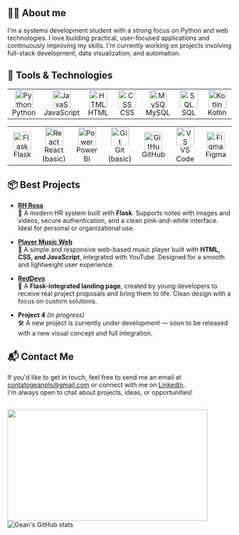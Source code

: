 ## 👨‍💻 About me
I'm a systems development student with a strong focus on Python and web technologies. I love building practical, user-focused applications and continuously improving my skills. I'm currently working on projects involving full-stack development, data visualization, and automation.

## 🧰 Tools & Technologies

<table>
  <tr>
    <td align="center" width="80">
      <img src="https://cdn.jsdelivr.net/gh/devicons/devicon/icons/python/python-original.svg" width="40" height="40" alt="Python"/><br>Python
    </td>
    <td align="center" width="80">
      <img src="https://cdn.jsdelivr.net/gh/devicons/devicon/icons/javascript/javascript-original.svg" width="40" height="40" alt="JavaScript"/><br>JavaScript
    </td>
    <td align="center" width="80">
      <img src="https://cdn.jsdelivr.net/gh/devicons/devicon/icons/html5/html5-original.svg" width="40" height="40" alt="HTML"/><br>HTML
    </td>
    <td align="center" width="80">
      <img src="https://cdn.jsdelivr.net/gh/devicons/devicon/icons/css3/css3-original.svg" width="40" height="40" alt="CSS"/><br>CSS
    </td>
    <td align="center" width="80">
      <img src="https://cdn.jsdelivr.net/gh/devicons/devicon/icons/mysql/mysql-original.svg" width="40" height="40" alt="MySQL"/><br>MySQL
    </td>
    <td align="center" width="80">
      <img src="https://cdn.jsdelivr.net/gh/devicons/devicon/icons/sqlite/sqlite-original.svg" width="40" height="40" alt="SQL"/><br>SQL
    </td>
    <td align="center" width="80">
      <img src="https://cdn.jsdelivr.net/gh/devicons/devicon/icons/kotlin/kotlin-original.svg" width="40" height="40" alt="Kotlin"/><br>Kotlin
    </td>
  </tr>
</table>

<table>
  <tr>
    <td align="center" width="80">
      <img src="https://cdn.jsdelivr.net/gh/devicons/devicon/icons/flask/flask-original.svg" width="40" height="40" alt="Flask"/><br>Flask
    </td>
    <td align="center" width="80">
      <img src="https://cdn.jsdelivr.net/gh/devicons/devicon/icons/react/react-original.svg" width="40" height="40" alt="React"/><br>React (basic)
    </td>
    <td align="center" width="80">
      <img src="https://img.icons8.com/color/48/power-bi.png" width="40" height="40" alt="Power BI"/><br>Power BI
    </td>
    <td align="center" width="80">
      <img src="https://cdn.jsdelivr.net/gh/devicons/devicon/icons/git/git-original.svg" width="40" height="40" alt="Git"/><br>Git (basic)
    </td>
    <td align="center" width="80">
      <img src="https://cdn.jsdelivr.net/gh/devicons/devicon/icons/github/github-original.svg" width="40" height="40" alt="GitHub"/><br>GitHub
    </td>
    <td align="center" width="80">
      <img src="https://cdn.jsdelivr.net/gh/devicons/devicon/icons/vscode/vscode-original.svg" width="40" height="40" alt="VS Code"/><br>VS Code
    </td>
    <td align="center" width="80">
      <img src="https://cdn.jsdelivr.net/gh/devicons/devicon/icons/figma/figma-original.svg" width="40" height="40" alt="Figma"/><br>Figma
    </td>
  </tr>
</table>

## 📦 Best Projects

- [**RH Rosa**](https://lowproject.pythonanywhere.com)  
  🩷 A modern HR system built with **Flask**. Supports notes with images and videos, secure authentication, and a clean pink-and-white interface. Ideal for personal or organizational use.

- [**Player Music Web**](https://inotyu.github.io/youtube-player/)  
  🎵 A simple and responsive web-based music player built with **HTML, CSS, and JavaScript**, integrated with YouTube. Designed for a smooth and lightweight user experience.

- [**RedDevs**](https://reddevs.pythonanywhere.com/home)  
  🚀 A **Flask-integrated landing page**, created by young developers to receive real project proposals and bring them to life. Clean design with a focus on custom solutions.

- **Project 4** *(in progress)*  
  🛠️ A new project is currently under development — soon to be released with a new visual concept and full integration.

## 📬 Contact Me

If you'd like to get in touch, feel free to send me an email at [contatogeanpls@gmail.com](mailto:contatogeanpls@gmail.com) or connect with me on [LinkedIn](https://www.linkedin.com/in/gean-carlos-b24651266?utm_source=share&utm_campaign=share_via&utm_content=profile&utm_medium=android_app).  
I'm always open to chat about projects, ideas, or opportunities!

##

<div>
  <img align="left" width="450" height="250" src="https://i.giphy.com/media/v1.Y2lkPTc5MGI3NjExaHU0Nnh1dWZyYXhiaW45OGtvOHpqcmFlcHg3dHNmZjB0NWdyMThxNyZlcD12MV9pbnRlcm5hbF9naWZfYnlfaWQmY3Q9Zw/gFPxNhzEWdFCCRAqf0/giphy.gif" />
</div>

![Gean's GitHub stats](https://github-readme-stats.vercel.app/api?username=inotyu&show_icons=true&theme=github_dark)